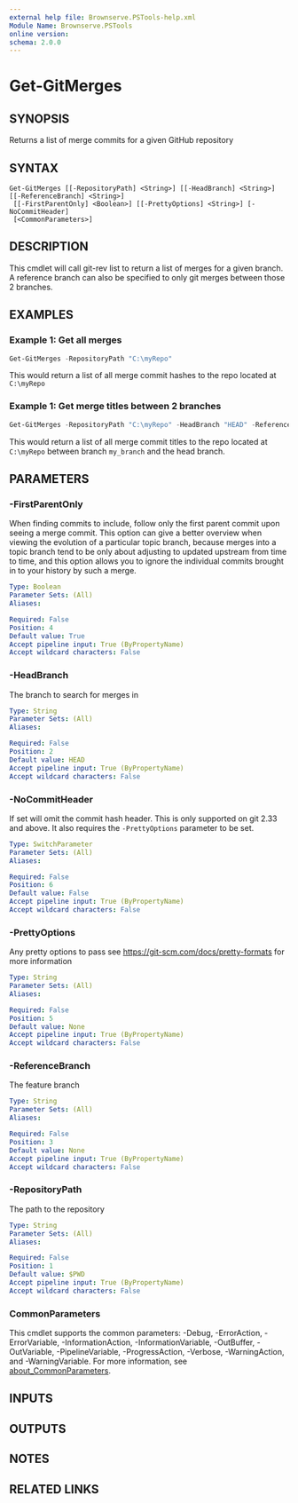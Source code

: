 ```yaml
---
external help file: Brownserve.PSTools-help.xml
Module Name: Brownserve.PSTools
online version:
schema: 2.0.0
---
```


# Get-GitMerges

## SYNOPSIS

Returns a list of merge commits for a given GitHub repository

## SYNTAX

```text
Get-GitMerges [[-RepositoryPath] <String>] [[-HeadBranch] <String>] [[-ReferenceBranch] <String>]
 [[-FirstParentOnly] <Boolean>] [[-PrettyOptions] <String>] [-NoCommitHeader]
 [<CommonParameters>]
```

## DESCRIPTION

This cmdlet will call git-rev list to return a list of merges for a given branch.
A reference branch can also be specified to only git merges between those 2 branches.

## EXAMPLES

### Example 1: Get all merges

```powershell
Get-GitMerges -RepositoryPath "C:\myRepo"
```

This would return a list of all merge commit hashes to the repo located at `C:\myRepo`

### Example 1: Get merge titles between 2 branches

```powershell
Get-GitMerges -RepositoryPath "C:\myRepo" -HeadBranch "HEAD" -ReferenceBranch "my_branch" -PrettyOptions "%b" -NoCommitHeader
```

This would return a list of all merge commit titles to the repo located at `C:\myRepo` between branch `my_branch` and the head branch.

## PARAMETERS

### -FirstParentOnly

When finding commits to include, follow only the first parent commit upon seeing a merge commit. This option can give a better overview when viewing the evolution of a particular topic branch, because merges into a topic branch tend to be only about adjusting to updated upstream from time to time, and this option allows you to ignore the individual commits brought in to your history by such a merge.

```yaml
Type: Boolean
Parameter Sets: (All)
Aliases:

Required: False
Position: 4
Default value: True
Accept pipeline input: True (ByPropertyName)
Accept wildcard characters: False
```

### -HeadBranch

The branch to search for merges in

```yaml
Type: String
Parameter Sets: (All)
Aliases:

Required: False
Position: 2
Default value: HEAD
Accept pipeline input: True (ByPropertyName)
Accept wildcard characters: False
```

### -NoCommitHeader

If set will omit the commit hash header.
This is only supported on git 2.33 and above.
It also requires the `-PrettyOptions` parameter to be set.

```yaml
Type: SwitchParameter
Parameter Sets: (All)
Aliases:

Required: False
Position: 6
Default value: False
Accept pipeline input: True (ByPropertyName)
Accept wildcard characters: False
```

### -PrettyOptions

Any pretty options to pass see https://git-scm.com/docs/pretty-formats for more information

```yaml
Type: String
Parameter Sets: (All)
Aliases:

Required: False
Position: 5
Default value: None
Accept pipeline input: True (ByPropertyName)
Accept wildcard characters: False
```

### -ReferenceBranch

The feature branch

```yaml
Type: String
Parameter Sets: (All)
Aliases:

Required: False
Position: 3
Default value: None
Accept pipeline input: True (ByPropertyName)
Accept wildcard characters: False
```

### -RepositoryPath

The path to the repository

```yaml
Type: String
Parameter Sets: (All)
Aliases:

Required: False
Position: 1
Default value: $PWD
Accept pipeline input: True (ByPropertyName)
Accept wildcard characters: False
```

### CommonParameters

This cmdlet supports the common parameters: -Debug, -ErrorAction, -ErrorVariable, -InformationAction, -InformationVariable, -OutBuffer, -OutVariable, -PipelineVariable, -ProgressAction, -Verbose, -WarningAction, and -WarningVariable. For more information, see [about_CommonParameters](http://go.microsoft.com/fwlink/?LinkID=113216).

## INPUTS

## OUTPUTS

## NOTES

## RELATED LINKS
